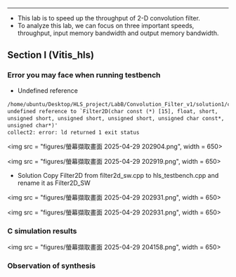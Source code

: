 
---
* This lab is to speed up the throughput of 2-D convolution filter.
* To analyze this lab, we can focus on three important speeds, throughput, input memory bandwidth and output memory bandwidth.


## Section I (Vitis_hls)
### Error you may face when running testbench

* Undefined reference

``` 
/home/ubuntu/Desktop/HLS_project/LabB/Convolution_Filter_v1/solution1/csim/build/../../../hls_testbench.cpp:154: undefined reference to `Filter2D(char const (*) [15], float, short, unsigned short, unsigned short, unsigned short, unsigned char const*, unsigned char*)'
collect2: error: ld returned 1 exit status
```

<img src = "figures/螢幕擷取畫面 2025-04-29 202904.png", width = 650>

<img src = "figures/螢幕擷取畫面 2025-04-29 202919.png", width = 650>

* Solution
	Copy Filter2D from filter2d_sw.cpp to hls_testbench.cpp and rename it as Filter2D_SW

<img src = "figures/螢幕擷取畫面 2025-04-29 202931.png", width = 650>

<img src = "figures/螢幕擷取畫面 2025-04-29 202931.png", width = 650>

### C simulation results

<img src = "figures/螢幕擷取畫面 2025-04-29 204158.png", width = 650>

### Observation of synthesis

